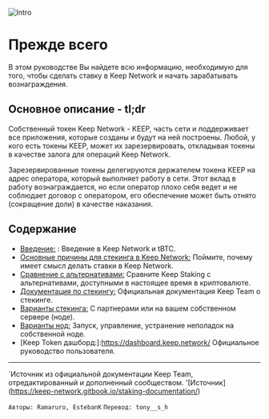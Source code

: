 
![Intro](/assets/images/keepdocgraf.jpg)


# Прежде всего
В этом руководстве Вы найдете всю информацию, необходимую для того, чтобы сделать ставку в Keep Network и начать зарабатывать вознаграждения.

## Основное описание - tl;dr
Собственный токен Keep Network - KEEP, часть сети и поддерживает все приложения, которые созданы и будут на ней построены. Любой, у кого есть токены KEEP, может их зарезервировать, откладывая токены в качестве залога для операций Keep Network.

Зарезервированные токены делегируются держателем токена KEEP на адрес оператора, который выполняет работу в сети. Этот вклад в работу вознаграждается, но если оператор плохо себя ведет и не соблюдает договор с оператором, его обеспечение может быть отнято (сокращение доли) в качестве наказания.


## Содержание

- [Введение:](basics/intro.md) : Введение в Keep Network и tBTC.
- [Основные причины для стекинга в Keep Network:](Reasons/reasons.md) Поймите, почему имеет смысл делать ставки в Keep Network.
- [Сравнение с альтернативами:](comparison/comparesimilar.md) Сравните Keep Staking с альтернативами, доступными в настоящее время в криптовалюте.
- [Документация по стекингу:](stakingdoc/keep101.md) Официальная документация Keep Team о стекинге. 
- [Варианты стекинга:](stakingdoc/stakingoptions.md) С партнерами или на вашем собственном сервере (ноде).
- [Варианты нод:](Node-Operation/intro-operation.md) Запуск, управление, устранение неполадок на собственной ноде.
- [Keep Token дашборд:]:https://dashboard.keep.network/ Официальное руководство пользователя.

---
`Источник из официальной документации Keep Team, отредактированный и дополненный сообществом. '[Источник] (https://keep-network.gitbook.io/staking-documentation/)

`Авторы: Ramaruro, EstebanK`
`Перевод: tony__s_h`
